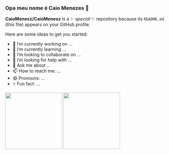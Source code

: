 ### Opa meu nome é Caio Menezes 👋

**CaioMenesz/CaioMenesz** is a ✨ _special_ ✨ repository because its `README.md` (this file) appears on your GitHub profile.

Here are some ideas to get you started:

- 🔭 I’m currently working on ...
- 🌱 I’m currently learning ...
- 👯 I’m looking to collaborate on ...
- 🤔 I’m looking for help with ...
- 💬 Ask me about ...
- 📫 How to reach me: ...
- 😄 Pronouns: ...
- ⚡ Fun fact: ...

<div>
  <img height="180cm" src="https://github-readme-stats.vercel.app/api?username=caiomenesz&show_icons=true&theme=radical">
  <img height="180cm" src="https://github-readme-stats.vercel.app/api/top-langs/?username=caiomenesz&layout=compact&theme=radical&langs_count=8">
</div>
